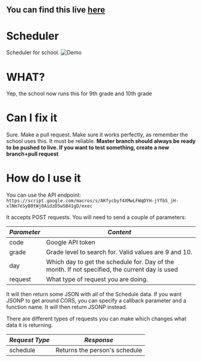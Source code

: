 ## You can find this live [here](https://liavt.github.io/Scheduler)

# Scheduler
Scheduler for school. 
![Demo](https://github.com/liavt/Scheduler/blob/master/demos/DemoStudent.PNG)

# WHAT?
Yep, the school now runs this for 9th grade and 10th grade

# Can I fix it
Sure. Make a pull request. Make sure it works perfectly, as remember the school uses this. It must be reliable.
**Master branch should always be ready to be pushed to live. If you want to test something, create a new branch+pull request**

# How do I use it
You can use the API endpoint:
`https://script.google.com/macros/s/AKfycbyf4XMwLFWqDYH-jYfbS_jH-xlNm7eSyB0tWj0AidzD5wSB41gD/exec`

It accepts POST requests. You will need to send a couple of parameters:

| *Parameter* 	| *Content*                                                                                     	|
|-------------	|-----------------------------------------------------------------------------------------------	|
| code        	| Google API token                                                                              	|
| grade       	| Grade level to search for. Valid values are 9 and 10.                                       	  |
| day         	| Which day to get the schedule for. Day of the month. If not specified, the current day is used  |
| request       | What type of request you are doing.                                                             |

It will then return some JSON with all of the Schedule data. If you want JSONP to get around CORS, you can specify a callback parameter and a function name. It will then return JSONP instead.

There are different types of requests you can make which changes what data it is returning.

| *Request Type* 	| *Response*                    	|
|----------------	|-------------------------------	|
| schedule       	| Returns the person's schedule 	|
